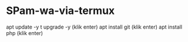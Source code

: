 # SPam-wa-via-termux
apt update -y t upgrade -y (klik enter) apt install git (klik enter) apt install php (klik enter)
